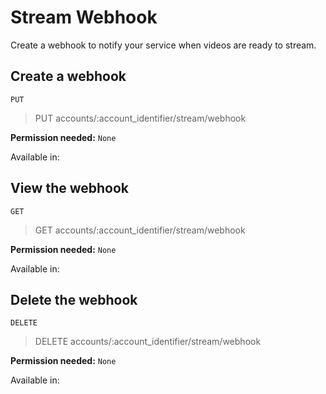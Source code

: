# Stream Webhook

Create a webhook to notify your service when videos are ready to stream.

## Create a webhook

`PUT` 

> PUT accounts/:account_identifier/stream/webhook

**Permission needed:** `None`

Available in:




## View the webhook

`GET` 

> GET accounts/:account_identifier/stream/webhook

**Permission needed:** `None`

Available in:




## Delete the webhook

`DELETE` 

> DELETE accounts/:account_identifier/stream/webhook

**Permission needed:** `None`

Available in:



